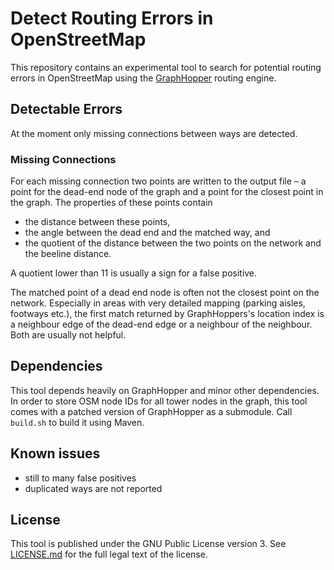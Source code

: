 # Detect Routing Errors in OpenStreetMap

This repository contains an experimental tool to search for potential routing errors in OpenStreetMap using the [GraphHopper](https://github.com/graphhopper/graphhopper) routing engine.


## Detectable Errors

At the moment only missing connections between ways are detected.

### Missing Connections

For each missing connection two points are written to the output file – a point for the dead-end node of the graph and a point for the closest point in the graph. The properties of these points contain

* the distance between these points,
* the angle between the dead end and the matched way, and
* the quotient of the distance between the two points on the network and the beeline distance.

A quotient lower than 11 is usually a sign for a false positive.

The matched point of a dead end node is often not the closest point on the network. Especially in areas with very detailed mapping (parking aisles, footways etc.), the first match returned by GraphHoppers's location index is a neighbour edge of the dead-end edge or a neighbour of the neighbour. Both are usually not helpful.


## Dependencies

This tool depends heavily on GraphHopper and minor other dependencies. In order to store OSM node IDs for all tower nodes in the graph, this tool comes with a patched version of GraphHopper as a submodule. Call `build.sh` to build it using Maven.


## Known issues

* still to many false positives
* duplicated ways are not reported


## License

This tool is published under the GNU Public License version 3. See [LICENSE.md](LICENSE.md) for the full legal text of the license.
